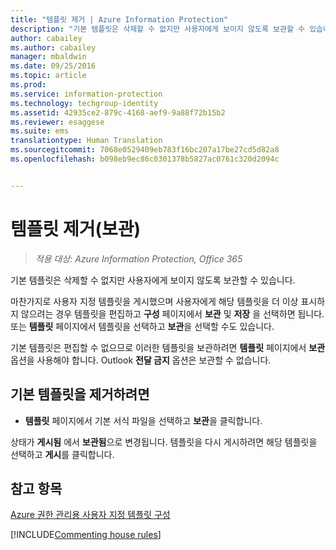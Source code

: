 ```yaml
---
title: "템플릿 제거 | Azure Information Protection"
description: "기본 템플릿은 삭제할 수 없지만 사용자에게 보이지 않도록 보관할 수 있습니다."
author: cabailey
ms.author: cabailey
manager: mbaldwin
ms.date: 09/25/2016
ms.topic: article
ms.prod: 
ms.service: information-protection
ms.technology: techgroup-identity
ms.assetid: 42935ce2-879c-4168-aef9-9a88f72b15b2
ms.reviewer: esaggese
ms.suite: ems
translationtype: Human Translation
ms.sourcegitcommit: 7068e0529409eb783f16bc207a17be27cd5d82a8
ms.openlocfilehash: b098eb9ec86c0301378b5827ac0761c320d2094c


---
```



# <a name="remove-archive-templates"></a>템플릿 제거(보관)

>*적용 대상: Azure Information Protection, Office 365*

기본 템플릿은 삭제할 수 없지만 사용자에게 보이지 않도록 보관할 수 있습니다.

마찬가지로 사용자 지정 템플릿을 게시했으며 사용자에게 해당 템플릿을 더 이상 표시하지 않으려는 경우 템플릿을 편집하고 **구성** 페이지에서 **보관** 및 **저장** 을 선택하면 됩니다. 또는 **템플릿** 페이지에서 템플릿을 선택하고 **보관**을 선택할 수도 있습니다.

기본 템플릿은 편집할 수 없으므로 이러한 템플릿을 보관하려면 **템플릿** 페이지에서 **보관** 옵션을 사용해야 합니다. Outlook **전달 금지** 옵션은 보관할 수 없습니다.

## <a name="to-remove-a-default-template"></a>기본 템플릿을 제거하려면

-   **템플릿** 페이지에서 기본 서식 파일을 선택하고 **보관**을 클릭합니다.

상태가 **게시됨** 에서 **보관됨**으로 변경됩니다. 템플릿을 다시 게시하려면 해당 템플릿을 선택하고 **게시**를 클릭합니다.



## <a name="see-also"></a>참고 항목
[Azure 권한 관리용 사용자 지정 템플릿 구성](configure-custom-templates.md)

[!INCLUDE[Commenting house rules](../includes/houserules.md)]


<!--HONumber=Jan17_HO4-->


